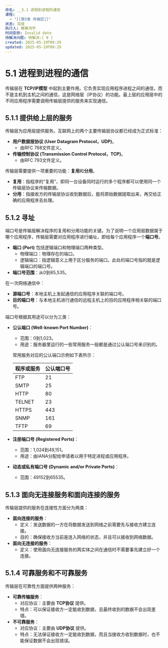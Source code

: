 ```yaml
---
命名: __5.1 进程到进程的通信
课程:
  - "[[第5章 传输层]]"
状态: 完成
执行人: 蔡蔡鸿宇
时间安排: Invalid date
待解决问题: 待解决:[ 0 ]
created: 2025-05-19T09:29
updated: 2025-05-19T09:29
---
```


# 5.1 进程到进程的通信

传输层在 **TCP/IP模型** 中起到主要作用。它负责实现应用程序进程之间的通信，而不是主机到主机之间的通信，这是网络层（IP协议）的功能。最上层的应用层中的不同应用程序需要调用传输层提供的服务来实现通信。

## 5.1.1 提供给上层的服务

传输层为应用层提供服务。互联网上的两个主要传输层协议都已经成为正式标准：

*   **用户数据报协议 (User Datagram Protocol，UDP)**。
    *   由RFC 768文件定义。
*   **传输控制协议 (Transmission Control Protocol，TCP)**。
    *   由RFC 793文件定义。

传输层需要提供一项重要的功能：**复用**和**分用**。

*   **复用**：指程序的“复用”，即同一台设备同时运行的多个程序都可以使用同一个传输层协议来传输数据。
*   **分用**：指接收方的传输层协议收到数据后，能将原始数据提取出来，再交给正确的应用程序去处理。

## 5.1.2 寻址

端口号是传输层解决程序的复用和分用功能的关键。为了说明一个应用层数据属于哪个应用程序，传输层需要对应用程序进行编址，即给每个应用程序一个**端口号**。

*   **端口 (Port)** 包括逻辑端口和物理端口两种类型。
    *   物理端口：物理存在的端口。
    *   逻辑端口：指逻辑意义上用于区分服务的端口。此处的端口号指的就是逻辑端口的端口号。
*   **端口号范围**：从0到65,535。

在一次网络通信中：

*   **源端口号**：本地主机上发起通信的应用程序关联的端口号。
*   **目的端口号**：与本地主机进行通信的远程主机上的目的应用程序相关联的端口号。

端口号根据其用途可以分为三类：

*   **公认端口 (Well-known Port Number)**：
    *   范围：0到1,023。
    *   用途：服务器里运行的一些常用服务一般都是通过公认端口号来识别的。

    常用服务对应的公认端口示例如下表所示：

    | 程序或服务 | 公认端口号 |
    |:--------- |:--------- |
    | FTP | 21 |
    | SMTP | 25 |
    | HTTP | 80 |
    | TELNET | 23 |
    | HTTPS | 443 |
    | SNMP | 161 |
    | TFTP | 69 |

*   **注册端口号 (Registered Ports)**：
    *   范围：1,024到49,151。
    *   用途：由IANA分配给申请者以用于特定进程或应用程序。

*   **动态或私有端口号 (Dynamic and/or Private Ports)**：
    *   范围：49152到65535。

## 5.1.3 面向无连接服务和面向连接的服务

传输层提供的服务在连接性方面分为两类：

*   **面向连接的服务**：
    *   定义：发送数据的一方在将数据发送到网络之前需要先与接收方建立连接。
    *   目的：确保接收方当前是连入网络的状态，并且可以接收到网络数据。
*   **面向无连接的服务**：
    *   定义：使用面向无连接服务的两实体之间在通信时不需要事先建立好一个连接。

## 5.1.4 可靠服务和不可靠服务

传输层在可靠性方面提供两种服务：

*   **可靠传输服务**：
    *   对应协议：主要由 **TCP协议** 提供。
    *   特点：可以保证接收方一定能收到数据，且最终收到的数据不会出现差错。
*   **不可靠服务**：
    *   对应协议：主要由 **UDP协议** 提供。
    *   特点：无法保证接收方一定能收到数据，而且当接收方收到数据时，也不能保证数据不会出现错误。
